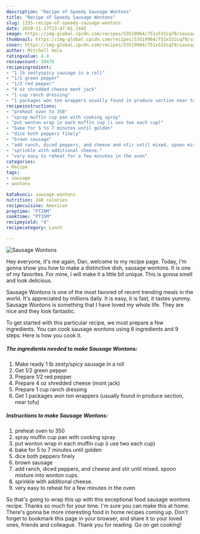 ```yaml
---
description: "Recipe of Speedy Sausage Wontons"
title: "Recipe of Speedy Sausage Wontons"
slug: 1155-recipe-of-speedy-sausage-wontons
date: 2020-11-17T23:47:01.144Z
image: https://img-global.cpcdn.com/recipes/53519964/751x532cq70/sausage-wontons-recipe-main-photo.jpg
thumbnail: https://img-global.cpcdn.com/recipes/53519964/751x532cq70/sausage-wontons-recipe-main-photo.jpg
cover: https://img-global.cpcdn.com/recipes/53519964/751x532cq70/sausage-wontons-recipe-main-photo.jpg
author: Mitchell Hale
ratingvalue: 4.4
reviewcount: 20476
recipeingredient:
- "1 lb zestyspicy sausage in a roll"
- "1/2 green pepper"
- "1/2 red pepper"
- "4 oz shredded cheese mont jack"
- "1 cup ranch dressing"
- "1 packages won ton wrappers usually found in produce section near tofu"
recipeinstructions:
- "preheat oven to 350"
- "spray muffin cup pan with cooking spray"
- "put wonton wrap in each muffin cup (i use two each cup)"
- "bake for 5 to 7 minutes until golden"
- "dice both peppers finely"
- "brown sausage"
- "add ranch, diced peppers, and cheese and stir until mixed. spoon mixture into wonton cups."
- "sprinkle with additional cheese."
- "very easy to reheat for a few minutes in the oven"
categories:
- Recipe
tags:
- sausage
- wontons

katakunci: sausage wontons 
nutrition: 248 calories
recipecuisine: American
preptime: "PT20M"
cooktime: "PT35M"
recipeyield: "4"
recipecategory: Lunch

---
```



![Sausage Wontons](https://img-global.cpcdn.com/recipes/53519964/751x532cq70/sausage-wontons-recipe-main-photo.jpg)

Hey everyone, it's me again, Dan, welcome to my recipe page. Today, I'm gonna show you how to make a distinctive dish, sausage wontons. It is one of my favorites. For mine, I will make it a little bit unique. This is gonna smell and look delicious.

Sausage Wontons is one of the most favored of recent trending meals in the world. It's appreciated by millions daily. It is easy, it is fast, it tastes yummy. Sausage Wontons is something that I have loved my whole life. They are nice and they look fantastic.




To get started with this particular recipe, we must prepare a few ingredients. You can cook sausage wontons using 6 ingredients and 9 steps. Here is how you cook it.

<!--inarticleads1-->

##### The ingredients needed to make Sausage Wontons:

1. Make ready 1 lb zesty/spicy sausage in a roll
1. Get 1/2 green pepper
1. Prepare 1/2 red pepper
1. Prepare 4 oz shredded cheese (mont jack)
1. Prepare 1 cup ranch dressing
1. Get 1 packages won ton wrappers (usually found in produce section, near tofu)




<!--inarticleads2-->

##### Instructions to make Sausage Wontons:

1. preheat oven to 350
1. spray muffin cup pan with cooking spray
1. put wonton wrap in each muffin cup (i use two each cup)
1. bake for 5 to 7 minutes until golden
1. dice both peppers finely
1. brown sausage
1. add ranch, diced peppers, and cheese and stir until mixed. spoon mixture into wonton cups.
1. sprinkle with additional cheese.
1. very easy to reheat for a few minutes in the oven




So that's going to wrap this up with this exceptional food sausage wontons recipe. Thanks so much for your time. I'm sure you can make this at home. There's gonna be more interesting food in home recipes coming up. Don't forget to bookmark this page in your browser, and share it to your loved ones, friends and colleague. Thank you for reading. Go on get cooking!
